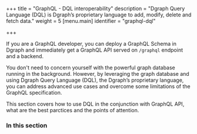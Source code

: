 +++
title = "GraphQL - DQL interoperability"
description = "Dgraph Query Language (DQL) is Dgraph’s proprietary language to add, modify, delete and fetch data."
weight = 5
[menu.main]
  identifier = "graphql-dql"

+++

If you are a GraphQL developer, you can deploy a GraphQL Schema in Dgraph and immediately get a GraphQL API served on ``/graphql`` endpoint and a backend. 

You don't need to concern yourself with the powerful graph database running in the background. However, by leveraging the graph database and using Dgraph Query Language (DQL), the Dgraph’s proprietary language, you can address advanced use cases and overcome some limitations of the GraphQL specification.

This section covers how to use DQL in the conjunction with GraphQL API, what are the best parctices and the points of attention.

### In this section


